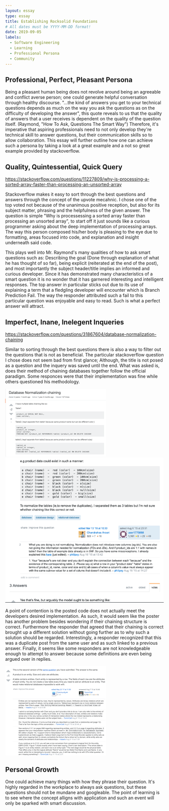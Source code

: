 ```yaml
---
layout: essay
type: essay
title: Establishing Rocksolid Foundations
# All dates must be YYYY-MM-DD format!
date: 2019-09-05
labels:
  - Software Engineering
  - Learning
  - Professional Persona
  - Community
---
```



## Professional, Perfect, Pleasant Persona

Being a pleasant human being does not revolve around being an agreeable and conflict averse person; one could generate helpful conversation through healthy discourse. "...the kind of answers you get to your technical questions depends as much on the way you ask the questions as on the difficulty of developing the answer", this quote reveals to us that the quality of answers that a user receives is dependent on the quality of the question itself. (Raymond, "How To Ask, Questions The Smart Way") Therefore, it's imperative that aspiring professionals need to not only develop they're technical skill to answer questions, but their communication skills so to allow collaboration. This essay will further outline how one can achieve such a persona by taking a look at a great example and a not so great example provided by stackoverflow.

## Quality, Quintessential, Quick Query 
https://stackoverflow.com/questions/11227809/why-is-processing-a-sorted-array-faster-than-processing-an-unsorted-array

Stackoverflow makes it easy to sort through the best questions and answers through the concept of the upvote mecahnic. I chose one of the top voted not because of the unanimous positive reception, but also for its subject matter, phrasing and the helpfulness of the given answer. The question is simple "Why is processessing a sorted array faster than processing an unsorted array", to start off it just sounds like a curious programmer asking about the deep implementation of processing arrays. The way this person composed his/her body is pleasing to the eye due to formatting, areas focused into code, and explanation and insight underneath said code. 

This plays well into Mr. Raymond's many qualities of how to ask smart questions such as: Describing the goal (Done through explanation of what he has thought of so far), being explicit (reiterated at the end of the post), and most importantly the subject header/title implies an informed and curious developer. Since it has demonstrated many characteristics of a smart question it is no wonder that it has garnered interesting and intelligent responses. The top answer in particular sticks out due to its use of explaining a term that a fledgling developer will encounter which is Branch Prediction Fail. The way the responder attributed such a fail to this particular question was enjoyable and easy to read. Such is what a perfect answer will attract.  

## Imperfect, Inane, Inelegent Inqueries 
https://stackoverflow.com/questions/31867604/database-normalization-chaining

Similar to sorting through the best questions there is also a way to filter out the questions that is not as beneficial. 
The particular stackoverflow question I chose does not seem bad from first glance; Although, the title is not posed as a question and the inquery was saved until the end. What was asked is, does their method of chaining databases together follow the official paradigm. Some responces were that their implementation was fine while others questioned his methodology.  

<img class="ui image" src="../images/image1SO.png">
<img class="ui image" src="../images/image2SO.png">

A point of contention is the posted code does not actually meet the developers desired implementation. As such, it would seem like the poster has another problem besides wondering if their chaining structure is correct. Furthermore the responder that agreed that their chaining is correct brought up a different solution without going further as to why such a solution should be regarded. Interestingly, a responder recognized that this was a duplicate post from the same user and as such linked to a previous answer. Finally, it seems like some responders are not knowledgeable enough to attempt to answer because some definitions are even being argued over in replies. 

<img class="ui image" src="../images/image3SO.png">

## Personal Growth

One could achieve many things with how they phrase their question. It's highly regarded in the workplace to always ask questions, but these questions should not be mundane and googleable. The point of learning is to see where the concept alligns with application and such an event will only be sparked with smart discussion.
